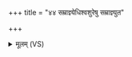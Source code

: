 +++
title = "४४ सम्राज्ञ्येधिश्वशुरेषु सम्राज्ञ्युत"

+++
<details><summary>मूलम् (VS)</summary>

स॒म्राज्ञ्ये॑धि॒श्वशु॑रेषु स॒म्राज्ञ्यु॒त दे॒वृषु॑। नना॑न्दुः स॒म्राज्ञ्ये॑धि स॒म्राज्ञ्यु॒तश्व॒श्र्वाः ॥
</details>